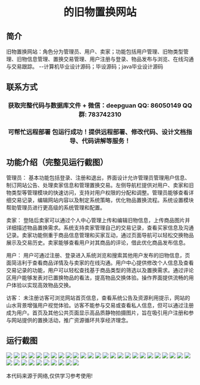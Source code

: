 <p><h1 align="center">的旧物置换网站</h1></p>

## 简介
旧物置换网站：角色分为管理员、用户、卖家；功能包括用户管理、旧物类型管理、旧物信息管理、置换交易管理、用户注册与登录、物品发布与浏览、在线沟通与交易跟踪。    --计算机毕业设计源码；毕设源码；java毕业设计源码


## 联系方式
<p><h3 align="center">获取完整代码与数据库文件 + 微信：deepguan QQ: 86050149 QQ群: 783742310</h3></p>
<p><h3 align="center">可帮忙远程部署 包运行成功！提供远程部署、修改代码、设计文档指导、代码讲解等服务！</h3></p>

## 功能介绍（完整见运行截图）
管理员： 基本功能包括登录、注册和退出，界面设计允许管理员管理用户信息、制订网站公告、处理卖家信息和管理置换交易。左侧导航栏提供对用户、卖家和旧物类型等管理模块的快速访问，支持对用户权限的分配和调整。管理员能够查看详细交易记录，编辑网站内容以及制定系统策略，优化物品置换流程。系统设置模块帮助管理员进行更高级的系统管理和配置。

卖家： 登陆后卖家可以通过个人中心管理上传和编辑旧物信息，上传商品图片并详细描述物品置换需求。系统支持卖家管理自己的交易记录，查看买家信息及沟通记录。卖家功能侧重于商品信息管理和买家互动，通过页面导航可以轻松交换物品展示及交易历史。卖家能够查看用户对其商品的评论，借此优化商品发布信息。

用户： 用户可通过注册、登录进入系统浏览和搜索其他用户发布的旧物信息，页面简洁利于查看商品详情及与卖家的在线沟通。用户中心提供修改个人信息及查看交易记录的功能，用户可以轻松查找基于商品类型的筛选以及置换需求。通过评论区用户能够发表对已置换物品的看法，提高物品交换体验。操作界面提供流畅的用户体验以实现高效物品交换。

访客： 未注册访客可浏览网站首页信息，查看系统公告及资源利用提示，网站的山水背景增强用户视觉体验。访客不能参与交易或查看私人信息，但可以通过注册成为用户。首页及其他公共页面显示高品质静物拍摄图片，旨在吸引用户注册和参与网站提供的置换活动，推广资源循环共享经济理念。


## 运行截图
![](img/001.jpg)
![](img/002.jpg)
![](img/003.jpg)
![](img/004.jpg)
![](img/005.jpg)
![](img/006.jpg)
![](img/007.jpg)
![](img/008.jpg)
![](img/009.jpg)
![](img/010.jpg)
![](img/011.jpg)
![](img/012.jpg)
![](img/013.jpg)
![](img/014.jpg)
![](img/015.jpg)
![](img/016.jpg)
![](img/017.jpg)
![](img/018.jpg)
![](img/019.jpg)
![](img/020.jpg)
![](img/021.jpg)
![](img/022.jpg)
![](img/023.jpg)
![](img/024.jpg)
![](img/025.jpg)
![](img/026.jpg)
![](img/027.jpg)
![](img/028.jpg)
![](img/029.jpg)
![](img/030.jpg)
![](img/031.jpg)
![](img/032.jpg)
![](img/033.jpg)
![](img/034.jpg)
![](img/035.jpg)

<p>本代码来源于网络,仅供学习参考使用!</p>

